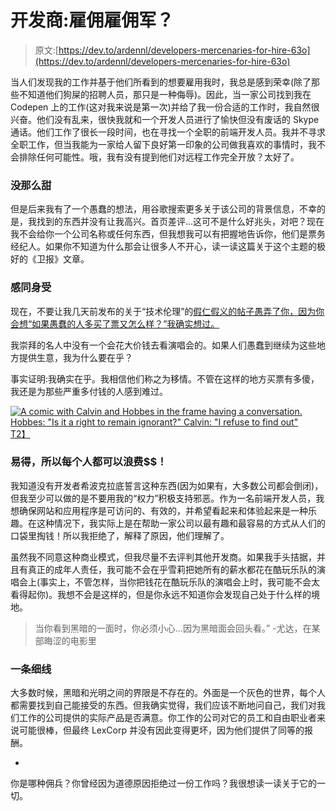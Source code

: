# 开发商:雇佣雇佣军？

> 原文:[https://dev.to/ardennl/developers-mercenaries-for-hire-63o](https://dev.to/ardennl/developers-mercenaries-for-hire-63o)

当人们发现我的工作并基于他们所看到的想要雇用我时，我总是感到荣幸(除了那些不知道他们狗屎的招聘人员，那只是一种侮辱)。因此，当一家公司找到我在 Codepen 上的工作(这对我来说是第一次)并给了我一份合适的工作时，我自然很兴奋。他们没有乱来，很快我就和一个开发人员进行了愉快但没有废话的 Skype 通话。他们工作了很长一段时间，也在寻找一个全职的前端开发人员。我并不寻求全职工作，但当我能为一家给人留下良好第一印象的公司做我喜欢的事情时，我不会排除任何可能性。哦，我有没有提到他们对远程工作完全开放？太好了。

### [](#not-so-sweet)没那么甜

但是后来我有了一个愚蠢的想法，用谷歌搜索更多关于该公司的背景信息，不幸的是，我找到的东西并没有让我高兴。首页差评...这可不是什么好兆头，对吧？现在我不会给你一个公司名称或任何东西，但我想我可以有把握地告诉你，他们是票务经纪人。如果你不知道为什么那会让很多人不开心，读一读这篇关于这个主题的极好的《卫报》文章。

### [](#empathy)感同身受

现在，不要让我几天前发布的关于“技术伦理”的[假仁假义的帖子愚弄了你，因为你会想“如果愚蠢的人多买了票又怎么样？”我确实想过。](https://dev.to/ardennl/we-never-imagined-ccb)

我崇拜的名人中没有一个会花大价钱去看演唱会的。如果人们愚蠢到继续为这些地方提供生意，我为什么要在乎？

事实证明:我确实在乎。我相信他们称之为移情。不管在这样的地方买票有多傻，我还是为那些严重多付钱的人感到难过。

[![A comic with Calvin and Hobbes in the frame having a conversation. Hobbes: "Is it a right to remain ignorant?" Calvin: "I refuse to find out"](../Images/028dd57492d95bc5c02cd4d36da56759.png)T2】](https://res.cloudinary.com/practicaldev/image/fetch/s--hAHN8sYQ--/c_limit%2Cf_auto%2Cfl_progressive%2Cq_auto%2Cw_880/https://conradseitz.files.wordpress.com/2013/10/43694-28878.jpg)

### [](#accessible-so-everyone-can-waste-)易得，所以每个人都可以浪费$$！

我知道没有开发者希波克拉底誓言这种东西(因为如果有，大多数公司都会倒闭)，但我至少可以做的是不要用我的“权力”积极支持邪恶。作为一名前端开发人员，我想确保网站和应用程序是可访问的、有效的，并希望看起来和体验起来是一种乐趣。在这种情况下，我实际上是在帮助一家公司以最有趣和最容易的方式从人们的口袋里掏钱！所以我拒绝了，解释了原因，他们理解了。

虽然我不同意这种商业模式，但我尽量不去评判其他开发商。如果我手头拮据，并且有真正的成年人责任，我可能不会在乎雪莉把她所有的薪水都花在酷玩乐队的演唱会上(事实上，不管怎样，当你把钱花在酷玩乐队的演唱会上时，我可能不会太看得起你)。我想不会是这样的，但是你永远不知道你会发现自己处于什么样的境地。

> 当你看到黑暗的一面时，你必须小心...因为黑暗面会回头看。” -尤达，在某部晦涩的电影里

### [](#a-fine-line)一条细线

大多数时候，黑暗和光明之间的界限是不存在的。外面是一个灰色的世界，每个人都需要找到自己能接受的东西。但我确实觉得，我们应该不断地问自己，我们对我们工作的公司提供的实际产品是否满意。你工作的公司对它的员工和自由职业者来说可能很棒，但最终 LexCorp 并没有因此变得更坏，因为他们提供了同等的报酬。

-

你是哪种佣兵？你曾经因为道德原因拒绝过一份工作吗？我很想读一读关于它的一切。